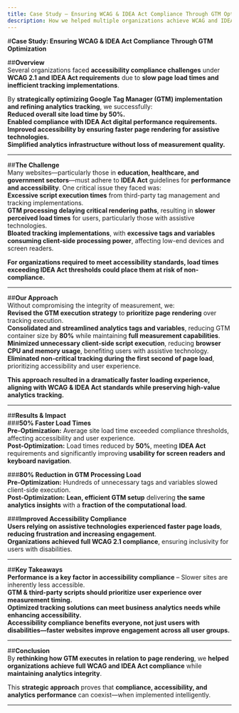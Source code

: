 ```yaml
---
title: Case Study – Ensuring WCAG & IDEA Act Compliance Through GTM Optimization
description: How we helped multiple organizations achieve WCAG and IDEA Act compliance by optimizing GTM implementations, improving accessibility, and reducing site load times by 50%.
---
```


#**Case Study: Ensuring WCAG & IDEA Act Compliance Through GTM Optimization**  

##**Overview**  
Several organizations faced **accessibility compliance challenges** under **WCAG 2.1 and IDEA Act requirements** due to **slow page load times and inefficient tracking implementations**.  

By **strategically optimizing Google Tag Manager (GTM) implementation and refining analytics tracking**, we successfully:  
 **Reduced overall site load time by 50%.**  
 **Enabled compliance with IDEA Act digital performance requirements.**  
 **Improved accessibility by ensuring faster page rendering for assistive technologies.**  
 **Simplified analytics infrastructure without loss of measurement quality.**  

---

##**The Challenge**  
Many websites—particularly those in **education, healthcare, and government sectors**—must adhere to **IDEA Act** guidelines for **performance and accessibility**. One critical issue they faced was:  
 **Excessive script execution times** from third-party tag management and tracking implementations.  
 **GTM processing delaying critical rendering paths**, resulting in **slower perceived load times** for users, particularly those with assistive technologies.  
 **Bloated tracking implementations**, with **excessive tags and variables consuming client-side processing power**, affecting low-end devices and screen readers.  

 **For organizations required to meet accessibility standards, load times exceeding IDEA Act thresholds could place them at risk of non-compliance.**  

---

##**Our Approach**  
Without compromising the integrity of measurement, we:  
 **Revised the GTM execution strategy** to **prioritize page rendering** over tracking execution.  
 **Consolidated and streamlined analytics tags and variables**, reducing GTM container size by **80%** while maintaining **full measurement capabilities**.  
 **Minimized unnecessary client-side script execution**, reducing **browser CPU and memory usage**, benefiting users with assistive technology.  
 **Eliminated non-critical tracking during the first second of page load**, prioritizing accessibility and user experience.  

 **This approach resulted in a dramatically faster loading experience, aligning with WCAG & IDEA Act standards while preserving high-value analytics tracking.**  

---

##**Results & Impact**  
###**50% Faster Load Times**  
 **Pre-Optimization:** Average site load time exceeded compliance thresholds, affecting accessibility and user experience.  
 **Post-Optimization:** Load times reduced by **50%**, meeting **IDEA Act** requirements and significantly improving **usability for screen readers and keyboard navigation**.  

###**80% Reduction in GTM Processing Load**  
 **Pre-Optimization:** Hundreds of unnecessary tags and variables slowed client-side execution.  
 **Post-Optimization:** **Lean, efficient GTM setup** delivering **the same analytics insights** with a **fraction of the computational load**.  

###**Improved Accessibility Compliance**  
 **Users relying on assistive technologies experienced faster page loads**, **reducing frustration and increasing engagement**.  
 **Organizations achieved full WCAG 2.1 compliance**, ensuring inclusivity for users with disabilities.  

---

##**Key Takeaways**  
 **Performance is a key factor in accessibility compliance** – Slower sites are inherently less accessible.  
 **GTM & third-party scripts should prioritize user experience over measurement timing.**  
 **Optimized tracking solutions can meet business analytics needs while enhancing accessibility.**  
 **Accessibility compliance benefits everyone, not just users with disabilities—faster websites improve engagement across all user groups.**  

---

##**Conclusion**  
By **rethinking how GTM executes in relation to page rendering**, we **helped organizations achieve full WCAG and IDEA Act compliance** while **maintaining analytics integrity**.  

This **strategic approach** proves that **compliance, accessibility, and analytics performance** can coexist—when implemented intelligently.   

---
